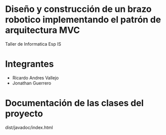 # Diseño y construcción de un brazo robotico implementando el patrón de arquitectura MVC
Taller de Informatica Esp IS

# Integrantes
- Ricardo Andres Vallejo
- Jonathan Guerrero

# Documentación de las clases del proyecto
dist/javadoc/index.html
